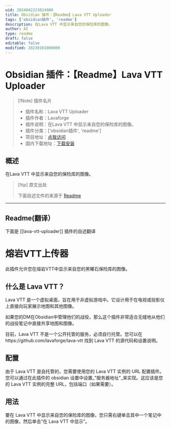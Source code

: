 ```yaml
---
uid: 2024042223024980
title: Obsidian 插件：【Readme】Lava VTT Uploader
tags: ['obsidian插件', 'readme']
description: 在Lava VTT 中显示来自您的保险库的图像。
author: AI
type: readme
draft: false
editable: false
modified: 20230101000000
---
```


# Obsidian 插件：【Readme】Lava VTT Uploader

> [!Note] 插件名片
> - 插件名称：Lava VTT Uploader
> - 插件作者：Lavaforge
> - 插件说明：在Lava VTT 中显示来自您的保险库的图像。
> - 插件分类：['obsidian插件', 'readme']
> - 项目地址：[点我访问](https://github.com/lavaforge/obsidian-lava-vtt-uploader)
> - 国内下载地址：[下载安装](https://pkmer.cn/products/plugin/pluginMarket/?lava-vtt-uploader)

## 概述

在Lava VTT 中显示来自您的保险库的图像。



> [!tip] 原文出处
> 
>下面自述文件的来源于 [Readme](https://ghproxy.net/https://raw.githubusercontent.com/lavaforge/obsidian-lava-vtt-uploader/main/README.md)
> 

---

## Readme(翻译）

下面是 [[lava-vtt-uploader]] 插件的自述翻译


# 熔岩VTT上传器

此插件允许您在熔岩VTT中显示来自您的黑曜石保险库的图像。
## 什么是 Lava VTT？

Lava VTT 是一个虚拟桌面，旨在用于非虚拟游戏中。它设计用于在电视或投影仪上直接向玩家展示地图和其他图像。

如果您的DM在Obsidian中管理他们的战役，那么这个插件非常适合无缝地从他们的战役笔记中直接共享地图和图像。

目前，Lava VTT 不是一个公开托管的服务，必须自行托管。您可以在https://github.com/lavaforge/lava-vtt 找到 Lava VTT 的源代码和设置说明。
## 配置

由于 Lava VTT 是自托管的，您需要使用您的 Lava VTT 实例的 URL 配置插件。您可以通过在此插件的 obsidian 设置中设置_"服务器地址"_来实现。这应该是您的 Lava VTT 实例的完整 URL，包括端口（如果需要）。
## 用法

要在 Lava VTT 中显示来自您的保险库的图像，您只需右键单击其中一个笔记中的图像，然后单击“在 Lava VTT 中显示”。



